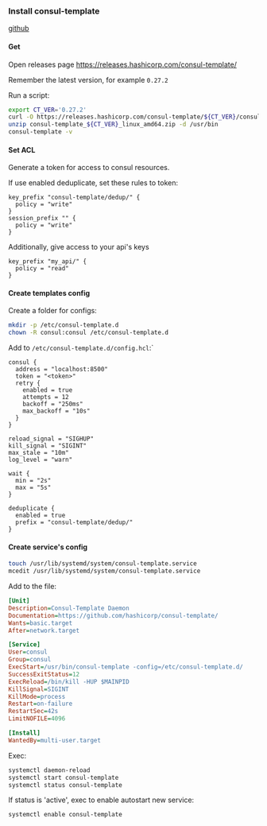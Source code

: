 ### Install consul-template

[github](https://github.com/hashicorp/consul-template)

#### Get
Open releases page https://releases.hashicorp.com/consul-template/

Remember the latest version, for example `0.27.2`

Run a script:
```bash
export CT_VER='0.27.2'
curl -O https://releases.hashicorp.com/consul-template/${CT_VER}/consul-template_${CT_VER}_linux_amd64.zip
unzip consul-template_${CT_VER}_linux_amd64.zip -d /usr/bin
consul-template -v
```

#### Set ACL

Generate a token for access to consul resources.

If use enabled deduplicate, set these rules to token:
```hcl
key_prefix "consul-template/dedup/" {
  policy = "write"
}
session_prefix "" {
  policy = "write"
}
```

Additionally, give access to your api's keys 
```hcl
key_prefix "my_api/" {
  policy = "read"
}
```

#### Create templates config 

Create a folder for configs:
```bash
mkdir -p /etc/consul-template.d
chown -R consul:consul /etc/consul-template.d
```

Add to `/etc/consul-template.d/config.hcl`:`

```hcl
consul {
  address = "localhost:8500"
  token = "<token>"
  retry {
    enabled = true
    attempts = 12
    backoff = "250ms"
    max_backoff = "10s"
  }
}

reload_signal = "SIGHUP"
kill_signal = "SIGINT"
max_stale = "10m"
log_level = "warn"

wait {
  min = "2s"
  max = "5s"
}

deduplicate {
  enabled = true
  prefix = "consul-template/dedup/"
}
```

#### Create service's config

```bash
touch /usr/lib/systemd/system/consul-template.service
mcedit /usr/lib/systemd/system/consul-template.service
```

Add to the file:
```ini
[Unit]
Description=Consul-Template Daemon
Documentation=https://github.com/hashicorp/consul-template/
Wants=basic.target
After=network.target

[Service]
User=consul
Group=consul
ExecStart=/usr/bin/consul-template -config=/etc/consul-template.d/
SuccessExitStatus=12
ExecReload=/bin/kill -HUP $MAINPID
KillSignal=SIGINT
KillMode=process
Restart=on-failure
RestartSec=42s
LimitNOFILE=4096

[Install]
WantedBy=multi-user.target
```

Exec:
```bash
systemctl daemon-reload
systemctl start consul-template
systemctl status consul-template
```

If status is 'active', exec to enable autostart new service:

```bash
systemctl enable consul-template
```

